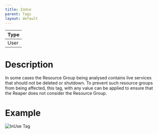 ```yaml
---
title: InUse
parent: Tags
layout: default
---
```


| Type |
|---|
| User |

# Description

In some cases the Resource Group being analysed contains live services that should not be deleted or shutdown. To prevent such resource groups from being affected, this tag, with any value can be applied to ensure that the Reaper does not consider the Resource Group.

# Example

![InUse Tag](/images/tags/inuse.png)